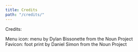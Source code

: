 ```yaml
---
title: Credits
path: "/credits/"
---
```


Credits:

Menu icon: menu by Dylan Bissonette from the Noun Project  
Favicon: foot print by Daniel Simon from the Noun Project
